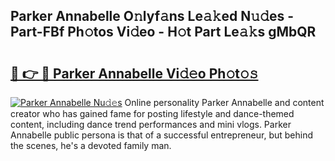 ## Parker Annabelle O𝚗lyf𝚊ns Le𝚊𝚔ed N𝚞𝚍es - Part-FBf Ph𝚘tos Vi𝚍eo - H𝚘t Part Le𝚊𝚔s gMbQR

# <h2><a href="http://hf5tngo.feru.top/?c=Parker+Annabelle">🔗 👉 🔴 Parker Annabelle Vi𝚍𝚎o Ph𝚘t𝚘𝚜</a></h2>

[![Parker Annabelle Nu𝚍𝚎s](https://i.imgur.com/0TWrTi3.gif)](http://hf5tngo.feru.top/?c=Parker+Annabelle)
Online personality Parker Annabelle and content creator who has gained fame for posting lifestyle and dance-themed content, including dance trend performances and mini vlogs. Parker Annabelle public persona is that of a successful entrepreneur, but behind the scenes, he's a devoted family man. 

